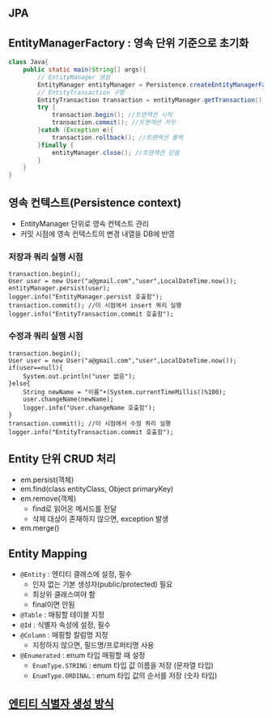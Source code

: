 ## JPA 
## EntityManagerFactory : 영속 단위 기준으로 초기화
```java
class Java{
    public static main(String[] args){
        // EntityManager 생성
        EntityManager entityManager = Persistence.createEntityManagerFactory("jpabegin");
        // EntityTransaction 구함
        EntityTransaction transaction = entityManager.getTransaction();
        try {
            transaction.begin(); //트랜잭션 시작
            transaction.commit(); //트랜잭션 커밋
        }catch (Exception e){
            transaction.rollback(); //트랜잭션 롤백
        }finally {
            entityManager.close(); //트랜잭션 닫음
        }
    }
}
```
## 영속 컨텍스트(Persistence context)
* EntityManager 단위로 영속 컨텍스트 관리
* 커밋 시점에 영속 컨텍스트의 변경 내열을 DB에 반영
### 저장과 쿼리 실행 시점
```text
transaction.begin();
User user = new User("a@gmail.com","user",LocalDateTime.now());
entityManager.persist(user);
logger.info("EntityManager.persist 호출함");
transaction.commit(); //이 시점에서 insert 쿼리 실행
logger.info("EntityTransaction.commit 호출함");
```
### 수정과 쿼리 실행 시점
```text
transaction.begin();
User user = new User("a@gmail.com","user",LocalDateTime.now());
if(user==null){
    System.out.println("user 없음");
}else{
    String newName = "이름"+(System.currentTimeMillis()%100);
    user.changeName(newName);
    logger.info("User.changeName 호출함");
}
transaction.commit(); //이 시점에서 수정 쿼리 실행
logger.info("EntityTransaction.commit 호출함");
```

## Entity 단위 CRUD 처리
* em.persist(객체)
* em.find(class<T> entityClass, Object primaryKey)
* em.remove(객체)
  * find로 읽어온 메서드를 전달
  * 삭제 대상이 존재하지 않으면, exception 발생
* em.merge()

## Entity Mapping
* `@Entity` : 엔티티 클래스에 설정, 필수
  * 인자 없는 기본 생성자(public/protected) 필요
  * 최상위 클래스여야 함
  * final이면 안됨
* `@Table` : 매핑할 테이블 지정
* `@Id` : 식별자 속성에 설정, 필수
* `@Column` : 매핑할 칼럼명 지정
  * 지정하지 않으면, 필드명/프로퍼티명 사용
* `@Enumerated` : enum 타입 매핑할 때 설정
  * `EnumType.STRING` : enum 타입 값 이름을 저장 (문자열 타입)
  * `EnumType.ORDINAL` : enum 타입 값의 순서를 저장 (숫자 타입)

## [엔티티 식별자 생성 방식](https://www.inflearn.com/course/jpa-spring-data-%EA%B8%B0%EC%B4%88/unit/126079)